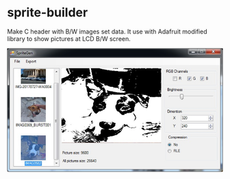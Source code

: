 # sprite-builder

Make C header with B/W images set data. It use with Adafruit modified library to show pictures at LCD B/W screen.

![alt text](https://github.com/Archivariuzz/sprite-builder/blob/main/SpriteGen.jpg)
